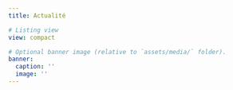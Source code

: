 ```yaml
---
title: Actualité

# Listing view
view: compact

# Optional banner image (relative to `assets/media/` folder).
banner:
  caption: ''
  image: ''
---
```

